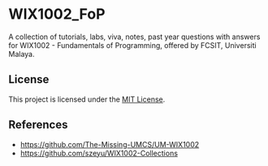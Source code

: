 # WIX1002_FoP
A collection of tutorials, labs, viva, notes, past year questions with answers for WIX1002 - Fundamentals of Programming, offered by FCSIT, Universiti Malaya.

## License
This project is licensed under the [MIT License](LICENSE).

## References
* https://github.com/The-Missing-UMCS/UM-WIX1002
* https://github.com/szeyu/WIX1002-Collections
